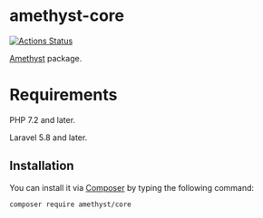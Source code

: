 # amethyst-core

[![Actions Status](https://github.com/amethyst-php/core/workflows/test/badge.svg)](https://github.com/amethyst-php/core/actions)

[Amethyst](https://github.com/amethyst-php/amethyst) package.

# Requirements

PHP 7.2 and later.

Laravel 5.8 and later.

## Installation

You can install it via [Composer](https://getcomposer.org/) by typing the following command:

```bash
composer require amethyst/core
```